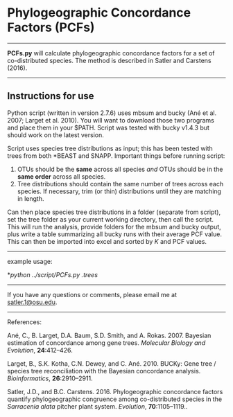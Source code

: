 # Phylogeographic Concordance Factors (PCFs)


___
**PCFs.py** will calculate phylogeographic concordance factors for a set of 
co-distributed species. The method is described in Satler and Carstens 
(2016).


___
## Instructions for use

Python script (written in version 2.7.6) uses mbsum and bucky (Ané et al. 2007; 
Larget et al. 2010). You will want to download those two programs and place them in your 
$PATH. Script was tested with bucky v1.4.3 but should work on the latest version.

Script uses species tree distributions as input; this has been tested with trees from
both *BEAST and SNAPP. Important things before running script:

1. OTUs should be the **same** across all species *and* OTUs should be in the **same order** 
across all species.
2. Tree distributions should contain the same number of trees across each species. 
If necessary, trim (or thin) distributions until they are matching in length.

Can then place species tree distributions in a folder (separate from script), set the 
tree folder as your current working directory, then call the script. This will run the 
analysis, provide folders for the mbsum and bucky output, plus write a table summarizing
all bucky runs with their average PCF value. This can then be imported into excel and 
sorted by *K* and PCF values.

___
example usage:

**python ../script/PCFs.py *.trees**
___

If you have any questions or comments, please email me at satler.1@osu.edu.

___
References:

Ané, C., B. Larget, D.A. Baum, S.D. Smith, and A. Rokas. 2007. Bayesian estimation of 
concordance among gene trees. *Molecular Biology and Evolution*, **24**:412–426.

Larget, B., S.K. Kotha, C.N. Dewey, and C. Ané. 2010. BUCKy: Gene tree / species tree 
reconciliation with the Bayesian concordance analysis. *Bioinformatics*, **26**:2910–2911.

Satler, J.D., and B.C. Carstens. 2016. Phylogeographic concordance factors quantify 
phylogeographic congruence among co-distributed species in the *Sarracenia alata*
pitcher plant system. *Evolution*, **70**:1105–1119..

